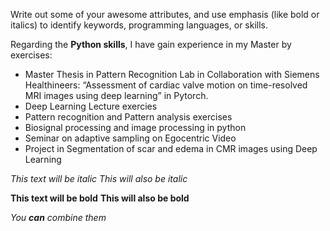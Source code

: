Write out some of your awesome attributes, and use emphasis (like bold or italics) to identify keywords, programming languages, or skills. 

Regarding the **Python skills**, I have gain experience in my Master by exercises:
- Master Thesis in Pattern Recognition Lab in Collaboration with Siemens
Healthineers: “Assessment of cardiac valve motion on time-resolved MRI images using deep learning” in Pytorch.
- Deep Learning Lecture exercies
- Pattern recognition and Pattern analysis exercises
- Biosignal processing and image processing in python
- Seminar on adaptive sampling on Egocentric Video
- Project in Segmentation of scar and edema in CMR images using Deep Learning


*This text will be italic*
_This will also be italic_

**This text will be bold**
__This will also be bold__

_You **can** combine them_

